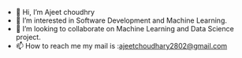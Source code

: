 - 👋 Hi, I’m Ajeet choudhry
- 👀 I’m interested in Software Development and Machine Learning.
- 💞️ I’m looking to collaborate on Machine Learning and Data Science project.
- 📫 How to reach me my mail is :ajeetchoudhary2802@gmail.com

<!---
ajeet0001/ajeet0001 is a ✨ special ✨ repository because its `README.md` (this file) appears on your GitHub profile.
You can click the Preview link to take a look at your changes.
--->
